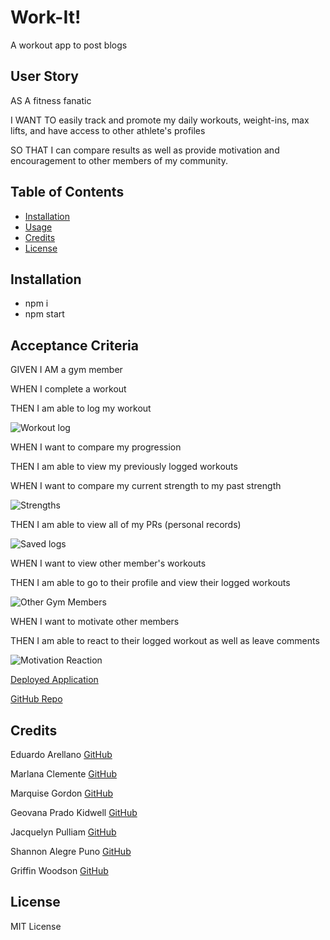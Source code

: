 # Work-It!
A workout app to post blogs

## User Story

AS A fitness fanatic

I WANT TO easily track and promote my daily workouts, weight-ins, max lifts, and have access to other athlete's profiles 

SO THAT I can compare results as well as provide motivation and encouragement to other members of my community. 

## Table of Contents
- [Installation](#installation)
- [Usage](#usage)
- [Credits](#credits)
- [License](#license)

## Installation
* npm i
* npm start

## Acceptance Criteria

GIVEN I AM a gym member 

WHEN I complete a workout 

THEN I am able to log my workout 

![Workout log]()

WHEN I want to compare my progression 

THEN I am able to view my previously logged workouts

WHEN I want to compare my current strength to my past strength 

![Strengths]()

THEN I am able to view all of my PRs (personal records)

![Saved logs]()

WHEN I want to view other member's workouts

THEN I am able to go to their profile and view their logged workouts

![Other Gym Members]()

WHEN I want to motivate other members

THEN I am able to react to their logged workout as well as leave comments

![Motivation Reaction]()

[Deployed Application](https://git.heroku.com/work-your-app-off.git)

[GitHub Repo](https://github.com/arellanoe/workit-app)

## Credits
Eduardo Arellano
[GitHub]()

Marlana Clemente
[GitHub]()

Marquise Gordon
[GitHub]()

Geovana Prado Kidwell
[GitHub]()

Jacquelyn Pulliam
[GitHub](https://github.com/JacquieSue)

Shannon Alegre Puno
[GitHub]()

Griffin Woodson
[GitHub]()

## License
MIT License

